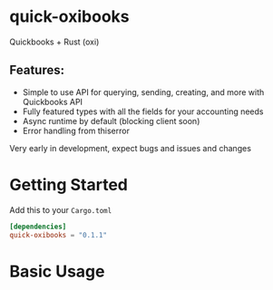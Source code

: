 # quick-oxibooks
Quickbooks + Rust (oxi)

## Features:
 - Simple to use API for querying, sending, creating, and more with Quickbooks API
 - Fully featured types with all the fields for your accounting needs
 - Async runtime by default (blocking client soon)
 - Error handling from thiserror

Very early in development, expect bugs and issues and changes

# Getting Started
Add this to your `Cargo.toml`
```toml
[dependencies]
quick-oxibooks = "0.1.1"
```

# Basic Usage

